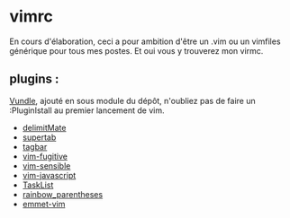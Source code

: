 vimrc
=====

En cours d'élaboration, ceci a pour ambition d'être un .vim ou un vimfiles
générique pour tous mes postes. Et oui vous y trouverez mon virmc.

plugins :
---------

 [Vundle](https://github.com/gmarik/Vundle.vim), ajouté en sous module
  du dépôt, n'oubliez pas de faire un :PluginIstall au premier lancement de
  vim.
* [delimitMate](https://github.com/Raimondi/delimitMate.git)
* [supertab](https://github.com/ervandew/supertab.git)
* [tagbar](https://github.com/majutsushi/tagbar.git)
* [vim-fugitive](https://github.com/tpope/vim-fugitive.git)
* [vim-sensible](https://github.com/tpope/vim-sensible.git)
* [vim-javascript](https://github.com/pangloss/vim-javascript)
* [TaskList](https://github.com/vim-scripts/TaskList.vim)
* [rainbow\_parentheses](https://github.com/kien/rainbow_parentheses.vim) 
* [emmet-vim](https://github.com/mattn/emmet-vim) 
